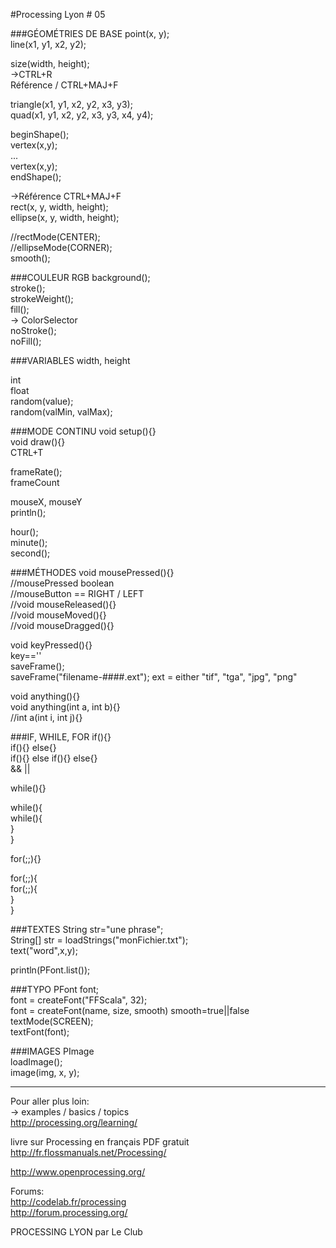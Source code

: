 #Processing Lyon # 05

###GÉOMÉTRIES DE BASE
point(x, y);  
line(x1, y1, x2, y2);  

size(width, height);  
->CTRL+R  
Référence / CTRL+MAJ+F  

triangle(x1, y1, x2, y2, x3, y3);  
quad(x1, y1, x2, y2, x3, y3, x4, y4);  

beginShape();   
vertex(x,y);  
...  
vertex(x,y);  
endShape();

->Référence CTRL+MAJ+F  
rect(x, y, width, height);  
ellipse(x, y, width, height);  

//rectMode(CENTER);  
//ellipseMode(CORNER);  
smooth();  

###COULEUR RGB
background();  
stroke();  
strokeWeight();  
fill();  
-> ColorSelector  
noStroke();  
noFill();  

###VARIABLES
width, height  

int  
float  
random(value);  
random(valMin, valMax);  

###MODE CONTINU
void setup(){}  
void draw(){}  
CTRL+T  

frameRate();  
frameCount  

mouseX, mouseY  
println();  

hour();  
minute();  
second();  

###MÉTHODES
void mousePressed(){}  
//mousePressed boolean  
//mouseButton == RIGHT / LEFT  
//void mouseReleased(){}  
//void mouseMoved(){}  
//void mouseDragged(){}  

void keyPressed(){}  
key==''  
saveFrame();  
saveFrame("filename-####.ext"); ext = either "tif", "tga", "jpg", "png"

void anything(){}  
void anything(int a, int b){}  
//int a(int i, int j){}  

###IF, WHILE, FOR
if(){}  
if(){} else{}  
if(){} else if(){} else{}  
&& ||  

while(){}  

while(){  
  while(){  
  }   
}


for(;;){}

for(;;){  
  for(;;){  
  }  
}  

###TEXTES
String str="une phrase";  
String[] str = loadStrings("monFichier.txt");  
text("word",x,y);  

println(PFont.list());  

###TYPO
PFont font;  
font = createFont("FFScala", 32);  
font = createFont(name, size, smooth) smooth=true||false  
textMode(SCREEN);  
textFont(font);

###IMAGES
PImage  
loadImage();  
image(img, x, y);  
___
Pour aller plus loin:  
-> examples / basics / topics  
http://processing.org/learning/  

livre sur Processing en français PDF gratuit  
http://fr.flossmanuals.net/Processing/  

http://www.openprocessing.org/  

Forums:  
http://codelab.fr/processing  
http://forum.processing.org/  


PROCESSING LYON par Le Club
